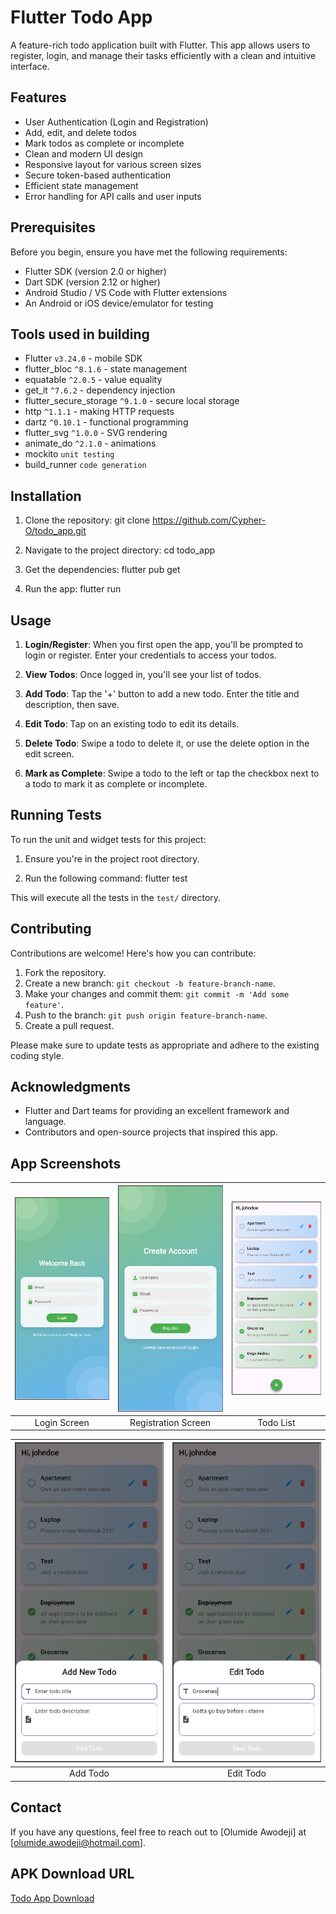 # Flutter Todo App

A feature-rich todo application built with Flutter. This app allows users to register, login, and manage their tasks efficiently with a clean and intuitive interface.

## Features

- User Authentication (Login and Registration)
- Add, edit, and delete todos
- Mark todos as complete or incomplete
- Clean and modern UI design
- Responsive layout for various screen sizes
- Secure token-based authentication
- Efficient state management
- Error handling for API calls and user inputs

## Prerequisites

Before you begin, ensure you have met the following requirements:

- Flutter SDK (version 2.0 or higher)
- Dart SDK (version 2.12 or higher)
- Android Studio / VS Code with Flutter extensions
- An Android or iOS device/emulator for testing

## Tools used in building

- Flutter `v3.24.0` - mobile SDK
- flutter_bloc `^8.1.6` - state management
- equatable `^2.0.5` - value equality
- get_it `^7.6.2` - dependency injection
- flutter_secure_storage `^9.1.0` - secure local storage
- http `^1.1.1` - making HTTP requests
- dartz `^0.10.1` - functional programming
- flutter_svg `^1.0.0` - SVG rendering
- animate_do `^2.1.0` - animations
- mockito `unit testing`
- build_runner `code generation`

## Installation

1. Clone the repository:
   git clone <https://github.com/Cypher-O/todo_app.git>

2. Navigate to the project directory:
   cd todo_app

3. Get the dependencies:
   flutter pub get

4. Run the app:
   flutter run

## Usage

1. **Login/Register**: When you first open the app, you'll be prompted to login or register. Enter your credentials to access your todos.

2. **View Todos**: Once logged in, you'll see your list of todos.

3. **Add Todo**: Tap the '+' button to add a new todo. Enter the title and description, then save.

4. **Edit Todo**: Tap on an existing todo to edit its details.

5. **Delete Todo**: Swipe a todo to delete it, or use the delete option in the edit screen.

6. **Mark as Complete**: Swipe a todo to the left or tap the checkbox next to a todo to mark it as complete or incomplete.

## Running Tests

To run the unit and widget tests for this project:

1. Ensure you're in the project root directory.

2. Run the following command:
   flutter test

This will execute all the tests in the `test/` directory.

## Contributing

Contributions are welcome! Here's how you can contribute:

1. Fork the repository.
2. Create a new branch: `git checkout -b feature-branch-name`.
3. Make your changes and commit them: `git commit -m 'Add some feature'`.
4. Push to the branch: `git push origin feature-branch-name`.
5. Create a pull request.

Please make sure to update tests as appropriate and adhere to the existing coding style.

## Acknowledgments

- Flutter and Dart teams for providing an excellent framework and language.
- Contributors and open-source projects that inspired this app.

## App Screenshots

| ![Login Screen](/assets/screenshots/login.png) | ![Registration Screen](/assets/screenshots/register.png) | ![Todo List](/assets/screenshots/todo_list.png) |
|:--:|:--:|:--:|
| Login Screen | Registration Screen | Todo List |

| ![Add Todo](/assets/screenshots/add_todo.png) | ![Edit Todo](/assets/screenshots/edit_todo.png) |
|:--:|:--:|
| Add Todo | Edit Todo |

## Contact

If you have any questions, feel free to reach out to [Olumide Awodeji] at [olumide.awodeji@hotmail.com].

## APK Download URL

[Todo App Download](https://jvec-todo-app.s3.us-east-2.amazonaws.com/todo.apk)
